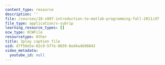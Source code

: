 ```yaml
---
content_type: resource
description: ''
file: /courses/18-s997-introduction-to-matlab-programming-fall-2011/d7f58e5a02c95f7e86596ed4a4b96843_OisFNNzz3xQ.vtt
file_type: application/x-subrip
learning_resource_types: []
ocw_type: OCWFile
resourcetype: Other
title: 3play caption file
uid: d7f58e5a-02c9-5f7e-8659-6ed4a4b96843
video_metadata:
  youtube_id: null
---
```

